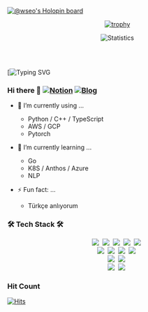 [![@wseo's Holopin board](https://holopin.io/api/user/board?user=wseo)](https://holopin.io/@wseo)

<div align="center" style="text-align:center">
  
  [![trophy](https://github-profile-trophy.vercel.app/?username=wonhyeongseo&theme=chalk&row=1&column=7)](https://github.com/ryo-ma/github-profile-trophy)
  
  ![Statistics](https://github-readme-stats.vercel.app/api?username=wonhyeongseo&show_icons=true&count_private=true&line_height=24&theme=dark)
  
  <!--
  [![Solved.ac Profile](http://mazassumnida.wtf/api/generate_badge?boj=xkzl9830)](https://solved.ac/xkzl9830)
  ![Statistics](https://github-readme-stats.vercel.app/api?username=wonhyeongseo&show_icons=true)
  [![Top Langs](https://github-readme-stats.vercel.app/api/top-langs/?username=wonhyeongseo&layout=compact&langs_count=8)](https://github.com/anuraghazra/github-readme-stats)-->
</div>


<p align="center">
  
</p>
<br><br>

[![Typing SVG](https://readme-typing-svg.demolab.com/?lines=Welcome+to+my+github+repo!;I+am+a+developer;My+passion+is+deep+learning;)

### Hi there 👋 [![Notion](https://img.shields.io/badge/Notion-000000?style=flat-square&logo=Notion&logoColor=white)](https://notion.so) [![Blog](https://img.shields.io/badge/Blog-22cc44?style=flat-square&logo=blogger&logoColor=white)](https://won.hashnode.dev/)

- 🔭 I’m currently using ...
  * Python / C++ / TypeScript
  * AWS / GCP
  * Pytorch

- 🌱 I’m currently learning ...
  * Go
  * K8S / Anthos / Azure
  * NLP

- ⚡ Fun fact: ...
  * Türkçe anlıyorum
<!--
**wonhyeongseo/wonhyeongseo** is a ✨ _special_ ✨ repository because its `README.md` (this file) appears on your GitHub profile.

Here are some ideas to get you started:

- 🔭 I’m currently working on ...
- 🌱 I’m currently learning ...
- 👯 I’m looking to collaborate on ...
- 🤔 I’m looking for help with ...
- 💬 Ask me about ...
- 📫 How to reach me: ...
- 😄 Pronouns: ...
- ⚡ Fun fact: ...
-->

### 🛠 Tech Stack 🛠
<p align="center">
  <img src="https://img.shields.io/badge/Python-3766AB?style=flat-square&logo=Python&logoColor=white"/></a>&nbsp 
  <img src="https://img.shields.io/badge/C++-00599C?style=flat-square&logo=C%2B%2B&logoColor=white"/></a>&nbsp 
  <img src="https://img.shields.io/badge/C-A8B9CC?style=flat-square&logo=C&logoColor=white"/></a>&nbsp 
  <img src="https://img.shields.io/badge/Java-007396?style=flat-square&logo=Java&logoColor=white"/></a>&nbsp 
  <img src="https://img.shields.io/badge/Scala-DC322F?style=flat-square&logo=Scala&logoColor=white"/></a>&nbsp 
  <br>
  <img src="https://img.shields.io/badge/Hadoop-66CCFF?style=flat-square&logo=Apache%20Hadoop&logoColor=white"/></a>&nbsp 
  <img src="https://img.shields.io/badge/Spark-E25A1C?style=flat-square&logo=Apache%20Spark&logoColor=white"/></a>&nbsp 
  <img src="https://img.shields.io/badge/Hive-FDEE21?style=flat-square&logo=Apache%20Hive&logoColor=white"/></a>&nbsp 
  <img src="https://img.shields.io/badge/Airflow-017CEE?style=flat-square&logo=apacheairflow&logoColor=white"/></a>&nbsp
  <br>
  <img src="https://img.shields.io/badge/TensorFlow-FF6F00?style=flat-square&logo=TensorFlow&logoColor=white"/></a>&nbsp 
  <img src="https://img.shields.io/badge/PyTorch-EE4C2C?style=flat-square&logo=PyTorch&logoColor=white"/></a>&nbsp 
  <br>
  <img src="https://img.shields.io/badge/Docker-2496ED?style=flat-square&logo=docker&logoColor=black"/></a>&nbsp
  <img src="https://img.shields.io/badge/Kubernetes-326CE5?style=flat-square&logo=kubernetes&logoColor=black"/></a>&nbsp
</p>

### Hit Count
[![Hits](https://hits.seeyoufarm.com/api/count/incr/badge.svg?url=https%3A%2F%2Fgithub.com%2Fwonhyeongseo&count_bg=%23588636&title_bg=%23555555&icon=&icon_color=%23000000&title=hits&edge_flat=false)](https://hits.seeyoufarm.com)
